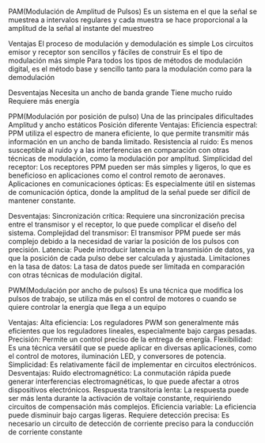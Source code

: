 PAM(Modulación de Amplitud de Pulsos)
Es un sistema en el que la señal se muestrea a intervalos regulares y cada muestra se hace proporcional a la amplitud de la señal al instante del muestreo

Ventajas
El proceso de modulación y demodulación es simple
Los circuitos emisor y receptor son sencillos y fáciles de construir 
Es el tipo de modulación más simple 
Para todos los tipos de métodos de modulación digital, es el método base y sencillo tanto para la modulación como para la demodulación 

Desventajas
Necesita un ancho de banda grande 
Tiene  mucho ruido 
Requiere más energía 

PPM(Modulación por posición de pulso)
Una de las principales dificultades
Amplitud y ancho estáticos
Posición diferente 
Ventajas:
Eficiencia espectral: PPM utiliza el espectro de manera eficiente, lo que permite transmitir más información en un ancho de banda limitado. 
Resistencia al ruido: Es menos susceptible al ruido y a las interferencias en comparación con otras técnicas de modulación, como la modulación por amplitud.
Simplicidad del receptor: Los receptores PPM pueden ser más simples y ligeros, lo que es beneficioso en aplicaciones como el control remoto de aeronaves. 
Aplicaciones en comunicaciones ópticas: Es especialmente útil en sistemas de comunicación óptica, donde la amplitud de la señal puede ser difícil de mantener constante.

Desventajas:
Sincronización crítica: Requiere una sincronización precisa entre el transmisor y el receptor, lo que puede complicar el diseño del sistema. 
Complejidad del transmisor: El transmisor PPM puede ser más complejo debido a la necesidad de variar la posición de los pulsos con precisión.
Latencia: Puede introducir latencia en la transmisión de datos, ya que la posición de cada pulso debe ser calculada y ajustada. 
Limitaciones en la tasa de datos: La tasa de datos puede ser limitada en comparación con otras técnicas de modulación digital.

PWM(Modulación por ancho de pulsos)
Es una técnica que modifica los pulsos de trabajo, se utiliza más en el control de motores o cuando se quiere controlar la energía que llega a un equipo 

Ventajas:
Alta eficiencia: Los reguladores PWM son generalmente más eficientes que los reguladores lineales, especialmente bajo cargas pesadas.
Precisión: Permite un control preciso de la entrega de energía. 
Flexibilidad: Es una técnica versátil que se puede aplicar en diversas aplicaciones, como el control de motores, iluminación LED, y conversores de potencia.
Simplicidad: Es relativamente fácil de implementar en circuitos electrónicos.
Desventajas: 
Ruido electromagnético: La conmutación rápida puede generar interferencias electromagnéticas, lo que puede afectar a otros dispositivos electrónicos.
Respuesta transitoria lenta: La respuesta puede ser más lenta durante la activación de voltaje constante, requiriendo circuitos de compensación más complejos.
Eficiencia variable: La eficiencia puede disminuir bajo cargas ligeras. Requiere detección precisa: Es necesario un circuito de detección de corriente preciso para la conducción de corriente constante

